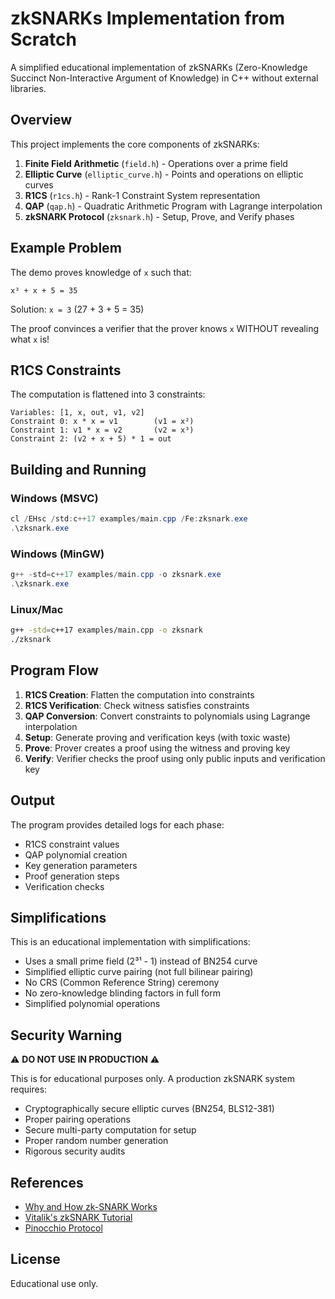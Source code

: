 # zkSNARKs Implementation from Scratch

A simplified educational implementation of zkSNARKs (Zero-Knowledge Succinct Non-Interactive Argument of Knowledge) in C++ without external libraries.

## Overview

This project implements the core components of zkSNARKs:

1. **Finite Field Arithmetic** (`field.h`) - Operations over a prime field
2. **Elliptic Curve** (`elliptic_curve.h`) - Points and operations on elliptic curves
3. **R1CS** (`r1cs.h`) - Rank-1 Constraint System representation
4. **QAP** (`qap.h`) - Quadratic Arithmetic Program with Lagrange interpolation
5. **zkSNARK Protocol** (`zksnark.h`) - Setup, Prove, and Verify phases

## Example Problem

The demo proves knowledge of `x` such that:
```
x³ + x + 5 = 35
```

Solution: `x = 3` (27 + 3 + 5 = 35)

The proof convinces a verifier that the prover knows `x` WITHOUT revealing what `x` is!

## R1CS Constraints

The computation is flattened into 3 constraints:

```
Variables: [1, x, out, v1, v2]
Constraint 0: x * x = v1        (v1 = x²)
Constraint 1: v1 * x = v2       (v2 = x³)
Constraint 2: (v2 + x + 5) * 1 = out
```

## Building and Running

### Windows (MSVC)
```powershell
cl /EHsc /std:c++17 examples/main.cpp /Fe:zksnark.exe
.\zksnark.exe
```

### Windows (MinGW)
```powershell
g++ -std=c++17 examples/main.cpp -o zksnark.exe
.\zksnark.exe
```

### Linux/Mac
```bash
g++ -std=c++17 examples/main.cpp -o zksnark
./zksnark
```

## Program Flow

1. **R1CS Creation**: Flatten the computation into constraints
2. **R1CS Verification**: Check witness satisfies constraints
3. **QAP Conversion**: Convert constraints to polynomials using Lagrange interpolation
4. **Setup**: Generate proving and verification keys (with toxic waste)
5. **Prove**: Prover creates a proof using the witness and proving key
6. **Verify**: Verifier checks the proof using only public inputs and verification key

## Output

The program provides detailed logs for each phase:

- R1CS constraint values
- QAP polynomial creation
- Key generation parameters
- Proof generation steps
- Verification checks

## Simplifications

This is an educational implementation with simplifications:

- Uses a small prime field (2³¹ - 1) instead of BN254 curve
- Simplified elliptic curve pairing (not full bilinear pairing)
- No CRS (Common Reference String) ceremony
- No zero-knowledge blinding factors in full form
- Simplified polynomial operations

## Security Warning

⚠️ **DO NOT USE IN PRODUCTION** ⚠️

This is for educational purposes only. A production zkSNARK system requires:

- Cryptographically secure elliptic curves (BN254, BLS12-381)
- Proper pairing operations
- Secure multi-party computation for setup
- Proper random number generation
- Rigorous security audits

## References

- [Why and How zk-SNARK Works](https://arxiv.org/abs/1906.07221)
- [Vitalik's zkSNARK Tutorial](https://medium.com/@VitalikButerin/quadratic-arithmetic-programs-from-zero-to-hero-f6d558cea649)
- [Pinocchio Protocol](https://eprint.iacr.org/2013/279.pdf)

## License

Educational use only.
